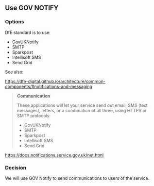 ﻿
## Use GOV NOTIFY

### Options

DfE standard is to use:

- GovUKNotify
- SMTP
- Sparkpost
- Intellisoft SMS
- Send Grid


See also:

https://dfe-digital.github.io/architecture/common-components/#notifications-and-messaging

> **Communication**
> 
> These applications will let your service send out email, SMS (text messages), letters, or a combination of all three, using HTTPS or SMTP protocols:
> 
>  - GovUKNotify
>  - SMTP
>  - Sparkpost
>  - Intellisoft SMS
>  - Send Grid


https://docs.notifications.service.gov.uk/net.html

### Decision

We will use GOV Notify to send communications to users of the service.


